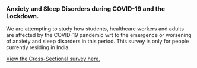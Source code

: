 ### Anxiety and Sleep Disorders during COVID-19 and the Lockdown. 


We are attempting to study how students, healthcare workers and adults are affected by the COVID-19 pandemic wrt to the emergence or worsening of anxiety and sleep disorders in this period. This survey is only for people currently residing in India.

[View the Cross-Sectional survey here.](bit.do/covidsleep)
